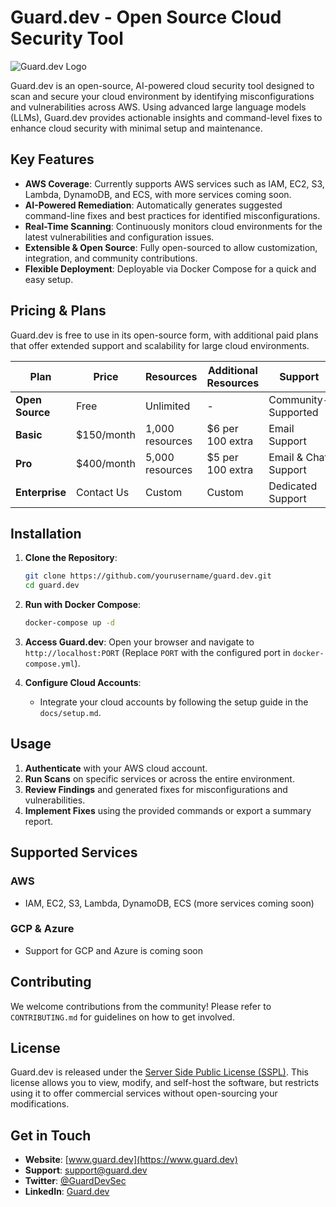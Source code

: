 # Guard.dev - Open Source Cloud Security Tool

![Guard.dev Logo](link-to-logo)

Guard.dev is an open-source, AI-powered cloud security tool designed to scan and secure your cloud environment by identifying misconfigurations and vulnerabilities across AWS. Using advanced large language models (LLMs), Guard.dev provides actionable insights and command-level fixes to enhance cloud security with minimal setup and maintenance.

## Key Features

- **AWS Coverage**: Currently supports AWS services such as IAM, EC2, S3, Lambda, DynamoDB, and ECS, with more services coming soon.
- **AI-Powered Remediation**: Automatically generates suggested command-line fixes and best practices for identified misconfigurations.
- **Real-Time Scanning**: Continuously monitors cloud environments for the latest vulnerabilities and configuration issues.
- **Extensible & Open Source**: Fully open-sourced to allow customization, integration, and community contributions.
- **Flexible Deployment**: Deployable via Docker Compose for a quick and easy setup.

## Pricing & Plans

Guard.dev is free to use in its open-source form, with additional paid plans that offer extended support and scalability for large cloud environments.

| Plan       | Price      | Resources       | Additional Resources | Support          |
|------------|------------|-----------------|----------------------|-------------------|
| **Open Source** | Free       | Unlimited       | -                    | Community-Supported |
| **Basic**       | $150/month | 1,000 resources | $6 per 100 extra     | Email Support     |
| **Pro**         | $400/month | 5,000 resources | $5 per 100 extra     | Email & Chat Support |
| **Enterprise**  | Contact Us | Custom          | Custom               | Dedicated Support |

## Installation

1. **Clone the Repository**:
   ```bash
   git clone https://github.com/yourusername/guard.dev.git
   cd guard.dev
   ```

2. **Run with Docker Compose**:
   ```bash
   docker-compose up -d
   ```

3. **Access Guard.dev**:
   Open your browser and navigate to `http://localhost:PORT` (Replace `PORT` with the configured port in `docker-compose.yml`).

4. **Configure Cloud Accounts**:
   - Integrate your cloud accounts by following the setup guide in the `docs/setup.md`.

## Usage

1. **Authenticate** with your AWS cloud account.
2. **Run Scans** on specific services or across the entire environment.
3. **Review Findings** and generated fixes for misconfigurations and vulnerabilities.
4. **Implement Fixes** using the provided commands or export a summary report.

## Supported Services

### AWS
- IAM, EC2, S3, Lambda, DynamoDB, ECS (more services coming soon)

### GCP & Azure
- Support for GCP and Azure is coming soon

## Contributing

We welcome contributions from the community! Please refer to `CONTRIBUTING.md` for guidelines on how to get involved.

## License

Guard.dev is released under the [Server Side Public License (SSPL)](LICENSE). This license allows you to view, modify, and self-host the software, but restricts using it to offer commercial services without open-sourcing your modifications.

## Get in Touch

- **Website**: [www.guard.dev](https://www.guard.dev)
- **Support**: support@guard.dev
- **Twitter**: [@GuardDevSec](https://twitter.com/GuardDevSec)
- **LinkedIn**: [Guard.dev](https://linkedin.com/company/guarddev)
